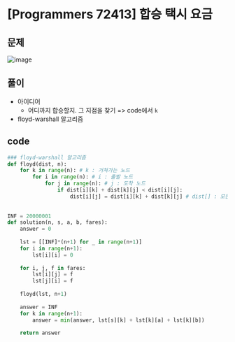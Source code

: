 # [Programmers 72413] 합승 택시 요금

## 문제
![image](https://user-images.githubusercontent.com/88718806/216805885-50023cc3-8887-4391-a29f-22a2c5ed3d96.png)

## 풀이
- 아이디어
  - 어디까지 합승할지. 그 지점을 찾기 => code에서 `k`
- floyd-warshall 알고리즘

## code
~~~python
### floyd-warshall 알고리즘
def floyd(dist, n):
    for k in range(n): # k : 거쳐가는 노드
        for i in range(n): # i : 출발 노드
            for j in range(n): # j : 도착 노드
                if dist[i][k] + dist[k][j] < dist[i][j]:
                    dist[i][j] = dist[i][k] + dist[k][j] # dist[] : 모든 출발점과 도착점의 최소비용
                    
                    
INF = 20000001
def solution(n, s, a, b, fares):
    answer = 0
    
    lst = [[INF]*(n+1) for _ in range(n+1)]
    for i in range(n+1):
        lst[i][i] = 0
        
    for i, j, f in fares:
        lst[i][j] = f
        lst[j][i] = f
        
    floyd(lst, n+1)
    
    answer = INF
    for k in range(n+1):
        answer = min(answer, lst[s][k] + lst[k][a] + lst[k][b])
    
    return answer
~~~
